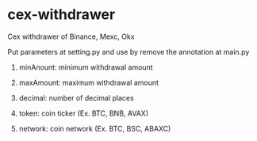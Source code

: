 # cex-withdrawer
Cex withdrawer of Binance, Mexc, Okx

Put parameters at setting.py and use by remove the annotation at main.py


1. minAnount: minimum withdrawal amount

2. maxAmount: maximum withdrawal amount

3. decimal: number of decimal places

4. token: coin ticker (Ex. BTC, BNB, AVAX)

5. network: coin network (Ex. BTC, BSC, ABAXC)

